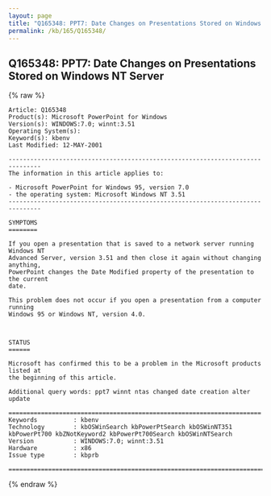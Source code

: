 ```yaml
---
layout: page
title: "Q165348: PPT7: Date Changes on Presentations Stored on Windows NT Server"
permalink: /kb/165/Q165348/
---
```


## Q165348: PPT7: Date Changes on Presentations Stored on Windows NT Server

{% raw %}

	Article: Q165348
	Product(s): Microsoft PowerPoint for Windows
	Version(s): WINDOWS:7.0; winnt:3.51
	Operating System(s): 
	Keyword(s): kbenv
	Last Modified: 12-MAY-2001
	
	-------------------------------------------------------------------------------
	The information in this article applies to:
	
	- Microsoft PowerPoint for Windows 95, version 7.0 
	- the operating system: Microsoft Windows NT 3.51 
	-------------------------------------------------------------------------------
	
	SYMPTOMS
	========
	
	If you open a presentation that is saved to a network server running Windows NT
	Advanced Server, version 3.51 and then close it again without changing anything,
	PowerPoint changes the Date Modified property of the presentation to the current
	date.
	
	This problem does not occur if you open a presentation from a computer running
	Windows 95 or Windows NT, version 4.0.
	
	
	
	STATUS
	======
	
	Microsoft has confirmed this to be a problem in the Microsoft products listed at
	the beginning of this article.
	
	Additional query words: ppt7 winnt ntas changed date creation alter update
	
	======================================================================
	Keywords          : kbenv 
	Technology        : kbOSWinSearch kbPowerPtSearch kbOSWinNT351 kbPowerPt700 kbZNotKeyword2 kbPowerPt700Search kbOSWinNTSearch
	Version           : WINDOWS:7.0; winnt:3.51
	Hardware          : x86
	Issue type        : kbprb
	
	=============================================================================
	

{% endraw %}

